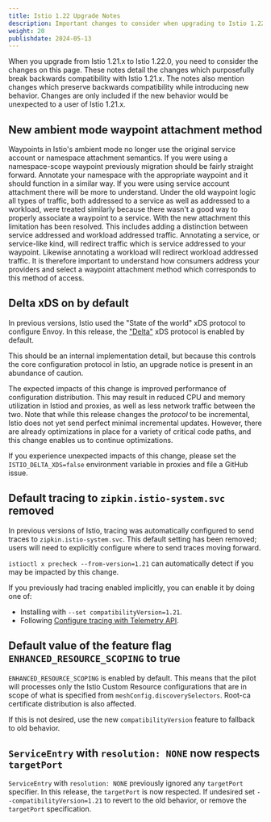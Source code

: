 ```yaml
---
title: Istio 1.22 Upgrade Notes
description: Important changes to consider when upgrading to Istio 1.22.x.
weight: 20
publishdate: 2024-05-13
---
```


When you upgrade from Istio 1.21.x to Istio 1.22.0, you need to consider the changes on this page.
These notes detail the changes which purposefully break backwards compatibility with Istio 1.21.x.
The notes also mention changes which preserve backwards compatibility while introducing new behavior.
Changes are only included if the new behavior would be unexpected to a user of Istio 1.21.x.

## New ambient mode waypoint attachment method

Waypoints in Istio's ambient mode no longer use the original service account or namespace attachment semantics. If you were using a namespace-scope waypoint previously migration should be fairly straight forward. Annotate your namespace with the appropriate waypoint and it should function in a similar way.
If you were using service account attachment there will be more to understand. Under the old waypoint logic all types of traffic, both addressed to a service as well as addressed to a workload, were treated similarly because there wasn't a good way to properly associate a waypoint to a service. With the new attachment this limitation has been resolved. This includes adding a distinction between service addressed and workload addressed traffic. Annotating a service, or service-like kind, will redirect traffic which is service addressed to your waypoint. Likewise annotating a workload will redirect workload addressed traffic. It is therefore important to understand how consumers address your providers and select a waypoint attachment method which corresponds to this method of access.

## Delta xDS on by default

In previous versions, Istio used the "State of the world" xDS protocol to configure Envoy.
In this release, the ["Delta"](https://www.envoyproxy.io/docs/envoy/latest/api-docs/xds_protocol#incremental-xds) xDS protocol is enabled by default.

This should be an internal implementation detail, but because this controls the core configuration protocol in Istio,
an upgrade notice is present in an abundance of caution.

The expected impacts of this change is improved performance of configuration distribution.
This may result in reduced CPU and memory utilization in Istiod and proxies, as well as less network traffic between the two.
Note that while this release changes the *protocol* to be incremental, Istio does not yet send perfect minimal incremental updates.
However, there are already optimizations in place for a variety of critical code paths, and this change enables us to continue optimizations.

If you experience unexpected impacts of this change, please set the `ISTIO_DELTA_XDS=false` environment variable in proxies
and file a GitHub issue.

## Default tracing to `zipkin.istio-system.svc` removed

In previous versions of Istio, tracing was automatically configured to send traces to `zipkin.istio-system.svc`.
This default setting has been removed; users will need to explicitly configure where to send traces moving forward.

`istioctl x precheck --from-version=1.21` can automatically detect if you may be impacted by this change.

If you previously had tracing enabled implicitly, you can enable it by doing one of:
* Installing with `--set compatibilityVersion=1.21`.
* Following [Configure tracing with Telemetry API](/docs/tasks/observability/distributed-tracing/telemetry-api/).

## Default value of the feature flag `ENHANCED_RESOURCE_SCOPING` to true

`ENHANCED_RESOURCE_SCOPING` is enabled by default. This means that the pilot will processes only the Istio Custom Resource configurations that are in
scope of what is specified from `meshConfig.discoverySelectors`. Root-ca certificate distribution is also affected.

If this is not desired, use the new `compatibilityVersion` feature to fallback to old behavior.

## `ServiceEntry` with `resolution: NONE` now respects `targetPort`

`ServiceEntry` with `resolution: NONE` previously ignored any `targetPort` specifier.
In this release, the `targetPort` is now respected.
If undesired set `--compatibilityVersion=1.21` to revert to the old behavior, or remove the `targetPort` specification.
